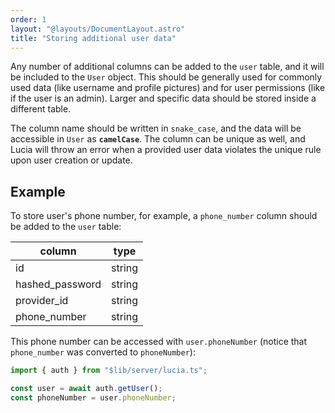 ```yaml
---
order: 1
layout: "@layouts/DocumentLayout.astro"
title: "Storing additional user data"
---
```


Any number of additional columns can be added to the `user` table, and it will be included to the `User` object. This should be generally used for commonly used data (like username and profile pictures) and for user permissions (like if the user is an admin). Larger and specific data should be stored inside a different table.

The column name should be written in `snake_case`, and the data will be accessible in `User` as **`camelCase`**. The column can be unique as well, and Lucia will throw an error when a provided user data violates the unique rule upon user creation or update.

## Example

To store user's phone number, for example, a `phone_number` column should be added to the `user` table:

| column          | type   |
| --------------- | ------ |
| id              | string |
| hashed_password | string |
| provider_id     | string |
| phone_number    | string |

This phone number can be accessed with `user.phoneNumber` (notice that `phone_number` was converted to `phoneNumber`):

```ts
import { auth } from "$lib/server/lucia.ts";

const user = await auth.getUser();
const phoneNumber = user.phoneNumber;
```
